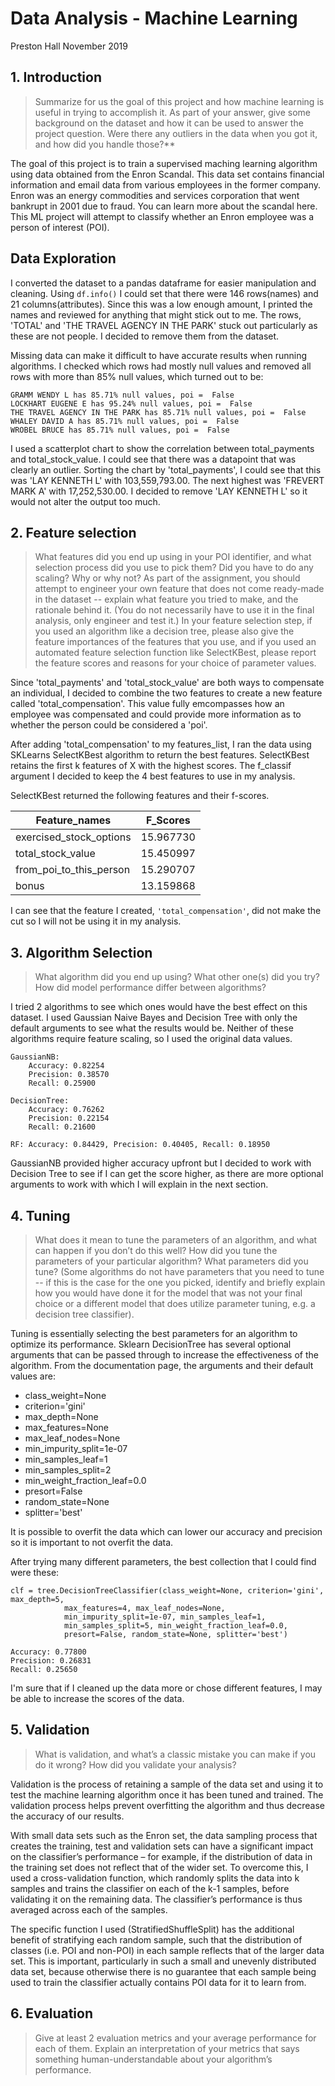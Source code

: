 # Data Analysis - Machine Learning
Preston Hall 
November 2019

## 1. Introduction 

> Summarize for us the goal of this project and how machine learning is useful in trying to accomplish it. As part of your answer, give some background on the dataset and how it can be used to answer the project question. Were there any outliers in the data when you got it, and how did you handle those?**

The goal of this project is to train a supervised maching learning algorithm using data obtained from the Enron Scandal. This data set contains financial information and email data from various employees in the former company. Enron was an energy commodities and services corporation that went bankrupt in 2001 due to fraud. You can learn more about the scandal here. This ML project will attempt to classify whether an Enron employee was a person of interest (POI).


## Data Exploration

I converted the dataset to a pandas dataframe for easier manipulation and cleaning. Using `df.info()` I could set that there were 146 rows(names) and 21 columns(attributes). Since this was a low enough amount, I printed the names and reviewed for anything that might stick out to me. The rows, 'TOTAL' and 'THE TRAVEL AGENCY IN THE PARK' stuck out particularly as these are not people. I decided to remove them from the dataset. 

Missing data can make it difficult to have accurate results when running algorithms. I checked which rows had mostly null values and removed all rows with more than 85% null values, which turned out to be: 

```
GRAMM WENDY L has 85.71% null values, poi =  False
LOCKHART EUGENE E has 95.24% null values, poi =  False
THE TRAVEL AGENCY IN THE PARK has 85.71% null values, poi =  False
WHALEY DAVID A has 85.71% null values, poi =  False
WROBEL BRUCE has 85.71% null values, poi =  False
```


I used a scatterplot chart to show the correlation between total_payments and total_stock_value. I could see that there was a datapoint that was clearly an outlier. Sorting the chart by 'total_payments', I could see that this was 'LAY KENNETH L' with 103,559,793.00. The next highest was 'FREVERT MARK A' with 17,252,530.00. I decided to remove 'LAY KENNETH L' so it would not alter the output too much. 


## 2. Feature selection

> What features did you end up using in your POI identifier, and what selection process did you use to pick them? Did you have to do any scaling? Why or why not? As part of the assignment, you should attempt to engineer your own feature that does not come ready-made in the dataset -- explain what feature you tried to make, and the rationale behind it. (You do not necessarily have to use it in the final analysis, only engineer and test it.) In your feature selection step, if you used an algorithm like a decision tree, please also give the feature importances of the features that you use, and if you used an automated feature selection function like SelectKBest, please report the feature scores and reasons for your choice of parameter values.


Since 'total_payments' and 'total_stock_value' are both ways to compensate an individual, I decided to combine the two features to create a new feature called 'total_compensation'. This value fully emcompasses how an employee was compensated and could provide more information as to whether the person could be considered a 'poi'.

After adding 'total_compensation' to my features_list, I ran the data using SKLearns SelectKBest algorithm to return the best features. SelectKBest retains the first k features of X with the highest scores.  The f_classif argument I decided to keep the 4 best features to use in my analysis. 

SelectKBest returned the following features and their f-scores. 

| Feature_names  |  F_Scores |
| --- | --- |
| exercised_stock_options | 15.967730 |
|  total_stock_value | 15.450997 |
| from_poi_to_this_person |  15.290707 |
|  bonus |  13.159868 |

I can see that the feature I created, `'total_compensation'`, did not make the cut so I will not be using it in my analysis. 


## 3. Algorithm Selection

> What algorithm did you end up using? What other one(s) did you try? How did model performance differ between algorithms?


I tried 2 algorithms to see which ones would have the best effect on this dataset. I used Gaussian Naive Bayes and Decision Tree with only the default arguments to see what the results would be. Neither of these algorithms require feature scaling, so I used the original data values.

```
GaussianNB: 
    Accuracy: 0.82254 
    Precision: 0.38570
    Recall: 0.25900

DecisionTree: 
    Accuracy: 0.76262
    Precision: 0.22154
    Recall: 0.21600

RF: Accuracy: 0.84429, Precision: 0.40405, Recall: 0.18950
```

GaussianNB provided higher accuracy upfront but I decided to work with Decision Tree to see if I can get the score higher, as there are more optional arguments to work with which I will explain in the next section.

## 4. Tuning

> What does it mean to tune the parameters of an algorithm, and what can happen if you don’t do this well? How did you tune the parameters of your particular algorithm? What parameters did you tune? (Some algorithms do not have parameters that you need to tune -- if this is the case for the one you picked, identify and briefly explain how you would have done it for the model that was not your final choice or a different model that does utilize parameter tuning, e.g. a decision tree classifier).


Tuning is essentially selecting the best parameters for an algorithm to optimize its performance. Sklearn DecisionTree has several optional arguments that can be passed through to increase the effectiveness of the algorithm. From the documentation page, the arguments and their default values are:

- class_weight=None 
- criterion='gini' 
- max_depth=None
- max_features=None 
- max_leaf_nodes=None
- min_impurity_split=1e-07 
- min_samples_leaf=1
- min_samples_split=2 
- min_weight_fraction_leaf=0.0
- presort=False
- random_state=None 
- splitter='best'

It is possible to overfit the data which can lower our accuracy and precision so it is important to not overfit the data. 

After trying many different parameters, the best collection that I could find were these:

```
clf = tree.DecisionTreeClassifier(class_weight=None, criterion='gini', max_depth=5,
            max_features=4, max_leaf_nodes=None,
            min_impurity_split=1e-07, min_samples_leaf=1,
            min_samples_split=5, min_weight_fraction_leaf=0.0,
            presort=False, random_state=None, splitter='best')

```

```
Accuracy: 0.77800             
Precision: 0.26831       
Recall: 0.25650
```

I'm sure that if I cleaned up the data more or chose different features, I may be able to increase the scores of the data. 


## 5. Validation
> What is validation, and what’s a classic mistake you can make if you do it wrong? How did you validate your analysis?


Validation is the process of retaining a sample of the data set and using it to test the machine learning algorithm once it has been tuned and trained. The validation process helps prevent overfitting the algorithm and thus decrease the accuracy of our results. 



With small data sets such as the Enron set, the data sampling process that creates the training, test and validation sets can have a significant impact on the classifier’s performance – for example, if the distribution of data in the training set does not reflect that of the wider set. To overcome this, I used a cross-validation function, which randomly splits the data into k samples and trains the classifier on each of the k-1 samples, before validating it on the remaining data. The classifier’s performance is thus averaged across each of the samples.

The specific function I used (StratifiedShuffleSplit) has the additional benefit of stratifying each random sample, such that the distribution of classes (i.e. POI and non-POI) in each sample reflects that of the larger data set. This is important, particularly in such a small and unevenly distributed data set, because otherwise there is no guarantee that each sample being used to train the classifier actually contains POI data for it to learn from.


## 6. Evaluation

> Give at least 2 evaluation metrics and your average performance for each of them. Explain an interpretation of your metrics that says something human-understandable about your algorithm’s performance.
